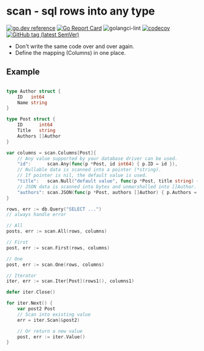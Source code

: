 # scan - sql rows into any type

[![go.dev reference](https://img.shields.io/badge/go.dev-reference-007d9c?logo=go&logoColor=white)](https://pkg.go.dev/github.com/wroge/scan)
[![Go Report Card](https://goreportcard.com/badge/github.com/wroge/scan)](https://goreportcard.com/report/github.com/wroge/scan)
![golangci-lint](https://github.com/wroge/scan/workflows/golangci-lint/badge.svg)
[![codecov](https://codecov.io/gh/wroge/scan/branch/main/graph/badge.svg?token=SBSedMOGHR)](https://codecov.io/gh/wroge/scan)
[![GitHub tag (latest SemVer)](https://img.shields.io/github/tag/wroge/scan.svg?style=social)](https://github.com/wroge/scan/tags)

- Don't write the same code over and over again.
- Define the mapping (Columns) in one place.

## Example

```go 

type Author struct {
	ID   int64
	Name string
}

type Post struct {
	ID      int64
	Title   string
	Authors []Author
}

var columns = scan.Columns[Post]{
	// Any value supported by your database driver can be used.
	"id":      scan.Any(func(p *Post, id int64) { p.ID = id }),
	// Nullable data is scanned into a pointer (*string).
	// If pointer is nil, the default value is used.
	"title":   scan.Null("default value", func(p *Post, title string) { p.Title = title }),
	// JSON data is scanned into bytes and unmarshalled into []Author.
	"authors": scan.JSON(func(p *Post, authors []Author) { p.Authors = authors }),
}

rows, err := db.Query("SELECT ...")
// always handle error

// All
posts, err := scan.All(rows, columns)

// First
post, err := scan.First(rows, columns)

// One
post, err := scan.One(rows, columns)

// Iterator
iter, err := scan.Iter[Post](rows1(), columns1)

defer iter.Close()

for iter.Next() {
	var post2 Post 
	// Scan into existing value
	err = iter.Scan(&post2)

	// Or return a new value
	post, err := iter.Value()
}
```